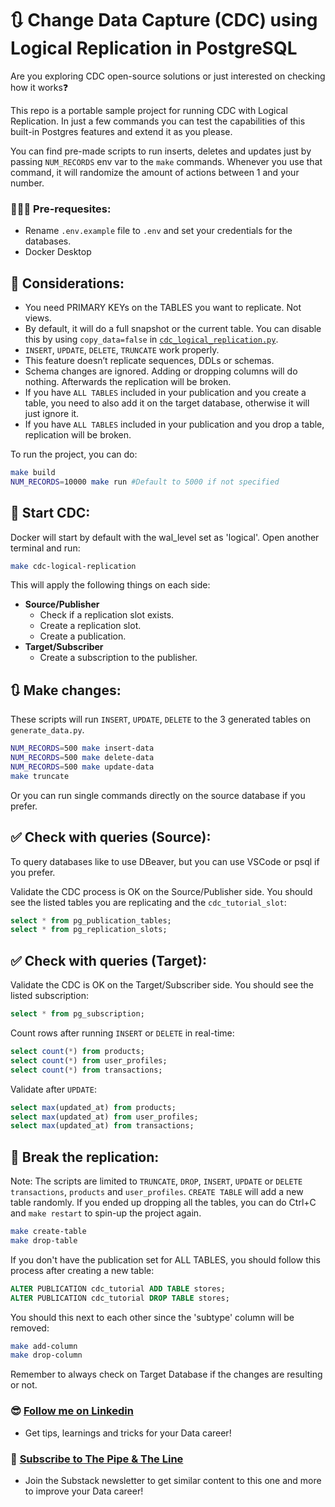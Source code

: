 # 🔃 Change Data Capture (CDC) using Logical Replication in PostgreSQL

Are you exploring CDC open-source solutions or just interested on checking how it works❓

This repo is a portable sample project for running CDC with Logical Replication. In just a few commands you can test the capabilities of this built-in Postgres features and extend it as you please.

You can find pre-made scripts to run inserts, deletes and updates just by passing `NUM_RECORDS` env var to the `make` commands. Whenever you use that command, it will randomize the amount of actions between 1 and your number.

### 🙋🏻‍♂️ Pre-requesites:
- Rename `.env.example` file to `.env` and set your credentials for the databases.
- Docker Desktop

## 📝 Considerations:

- You need PRIMARY KEYs on the TABLES you want to replicate. Not views.
- By default, it will do a full snapshot or the current table. You can disable this by using `copy_data=false` in [`cdc_logical_replication.py`](https://github.com/aboyalejandro/change_data_capture_tutorial/blob/dfbd3f8201989c58e48425d5be4c7afd2a4cf57f/scripts/cdc_logical_replication.py#L59).
- `INSERT`, `UPDATE`, `DELETE`, `TRUNCATE` work properly.
- This feature doesn’t replicate sequences, DDLs or schemas.
- Schema changes are ignored. Adding or dropping columns will do nothing. Afterwards the replication will be broken.
- If you have `ALL TABLES` included in your publication and you create a table, you need to also add it on the target database, otherwise it will just ignore it. 
- If you have `ALL TABLES` included in your publication and you drop a table, replication will be broken.

To run the project, you can do: 

```sh
make build
NUM_RECORDS=10000 make run #Default to 5000 if not specified
```

## 🚀 Start CDC:
Docker will start by default with the wal_level set as 'logical'. Open another terminal and run:

```sh 
make cdc-logical-replication
```
This will apply the following things on each side:

- **Source/Publisher**
  - Check if a replication slot exists.
  - Create a replication slot.
  - Create a publication.
- **Target/Subscriber**
  - Create a subscription to the publisher.

## 🔃 Make changes:

These scripts will run `INSERT`, `UPDATE`, `DELETE` to the 3 generated tables on `generate_data.py`.   

```sh 
NUM_RECORDS=500 make insert-data 
NUM_RECORDS=500 make delete-data
NUM_RECORDS=500 make update-data
make truncate
```

Or you can run single commands directly on the source database if you prefer. 

## ✅ Check with queries (Source):
To query databases like to use DBeaver, but you can use VSCode or psql if you prefer. 

Validate the CDC process is OK on the Source/Publisher side. You should see the listed tables you are replicating and the `cdc_tutorial_slot`:

```sql
select * from pg_publication_tables;
select * from pg_replication_slots;
```

## ✅ Check with queries (Target):

Validate the CDC is OK on the Target/Subscriber side. You should see the listed subscription:

```sql
select * from pg_subscription;
```
Count rows after running `INSERT` or `DELETE` in real-time:

```sql
select count(*) from products;
select count(*) from user_profiles;
select count(*) from transactions;
```
Validate after `UPDATE`:

```sql
select max(updated_at) from products;
select max(updated_at) from user_profiles;
select max(updated_at) from transactions;
```

## 🔨 Break the replication: 

Note: The scripts are limited to `TRUNCATE`, `DROP`, `INSERT`, `UPDATE` or `DELETE` `transactions`, `products` and `user_profiles`. `CREATE TABLE` will add a new table randomly. If you ended up dropping all the tables, you can do Ctrl+C and `make restart` to spin-up the project again. 

```sh
make create-table 
make drop-table 
```

If you don't have the publication set for ALL TABLES, you should follow this process after creating a new table:

```sql
ALTER PUBLICATION cdc_tutorial ADD TABLE stores;
ALTER PUBLICATION cdc_tutorial DROP TABLE stores;
```

You should this next to each other since the 'subtype' column will be removed:

```sh
make add-column 
make drop-column 
```

Remember to always check on Target Database if the changes are resulting or not.

### 😎 [Follow me on Linkedin](https://www.linkedin.com/in/alejandro-aboy/)
- Get tips, learnings and tricks for your Data career!

### 📩 [Subscribe to The Pipe & The Line](https://thepipeandtheline.substack.com/?utm_source=github&utm_medium=referral)
- Join the Substack newsletter to get similar content to this one and more to improve your Data career!
